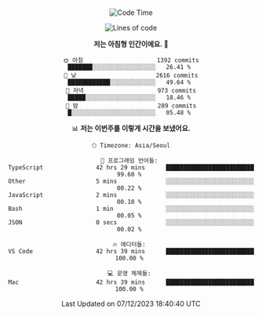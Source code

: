 <div align="center">

<br />

 <!--START_SECTION:waka-->
![Code Time](http://img.shields.io/badge/Code%20Time-1%2C772%20hrs%2036%20mins-blue)

![Lines of code](https://img.shields.io/badge/%EC%A0%80%EB%8A%94%20%EC%97%AC%ED%83%9C%EA%B9%8C%EC%A7%80%20-3.5%20million%20%EC%A4%84%EC%9D%98%20%EC%BD%94%EB%93%9C%EB%A5%BC%20%EC%9E%91%EC%84%B1%ED%96%88%EC%96%B4%EC%9A%94.-blue)

**저는 아침형 인간이에요. 🐤** 

```text
🌞 아침                     1392 commits        ███████░░░░░░░░░░░░░░░░░░   26.41 % 
🌆 낮　                     2616 commits        ████████████░░░░░░░░░░░░░   49.64 % 
🌃 저녁                     973 commits         █████░░░░░░░░░░░░░░░░░░░░   18.46 % 
🌙 밤　                     289 commits         █░░░░░░░░░░░░░░░░░░░░░░░░   05.48 % 
```


📊 **저는 이번주를 이렇게 시간을 보냈어요.** 

```text
🕑︎ Timezone: Asia/Seoul

💬 프로그래밍 언어들: 
TypeScript               42 hrs 29 mins      █████████████████████████   99.60 % 
Other                    5 mins              ░░░░░░░░░░░░░░░░░░░░░░░░░   00.22 % 
JavaScript               2 mins              ░░░░░░░░░░░░░░░░░░░░░░░░░   00.10 % 
Bash                     1 min               ░░░░░░░░░░░░░░░░░░░░░░░░░   00.05 % 
JSON                     0 secs              ░░░░░░░░░░░░░░░░░░░░░░░░░   00.02 % 

🔥 에디터들: 
VS Code                  42 hrs 39 mins      █████████████████████████   100.00 % 

💻 운영 체제들: 
Mac                      42 hrs 39 mins      █████████████████████████   100.00 % 
```


 Last Updated on 07/12/2023 18:40:40 UTC
<!--END_SECTION:waka-->

</div>

